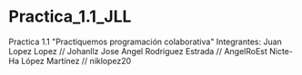 # Practica_1.1_JLL
Practica 1.1 "Practiquemos programación colaborativa"
Integrantes:
Juan Lopez Lopez // Johanllz
Jose Angel Rodriguez Estrada // AngelRoEst
Nicte-Ha López Martínez // niklopez20